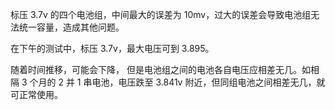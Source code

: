 标压 3.7v 的四个电池组，中间最大的误差为 10mv，过大的误差会导致电池组无法统一容量，造成其他问题。

在下午的测试中，标压 3.7v，最大电压可到 3.895。

随着时间推移，可能会下降， 但是电池组之间的电池各自电压应相差无几。如相隔 3 个月的 2 并 1 串电池，电压跌至 3.841v 附近，但同组电池之间相差无几，就可正常使用。
